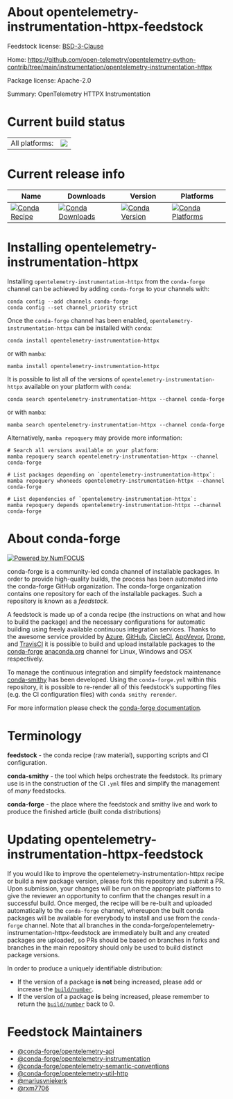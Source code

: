 About opentelemetry-instrumentation-httpx-feedstock
===================================================

Feedstock license: [BSD-3-Clause](https://github.com/conda-forge/opentelemetry-instrumentation-httpx-feedstock/blob/main/LICENSE.txt)

Home: https://github.com/open-telemetry/opentelemetry-python-contrib/tree/main/instrumentation/opentelemetry-instrumentation-httpx

Package license: Apache-2.0

Summary: OpenTelemetry HTTPX Instrumentation

Current build status
====================


<table><tr><td>All platforms:</td>
    <td>
      <a href="https://dev.azure.com/conda-forge/feedstock-builds/_build/latest?definitionId=13875&branchName=main">
        <img src="https://dev.azure.com/conda-forge/feedstock-builds/_apis/build/status/opentelemetry-instrumentation-httpx-feedstock?branchName=main">
      </a>
    </td>
  </tr>
</table>

Current release info
====================

| Name | Downloads | Version | Platforms |
| --- | --- | --- | --- |
| [![Conda Recipe](https://img.shields.io/badge/recipe-opentelemetry--instrumentation--httpx-green.svg)](https://anaconda.org/conda-forge/opentelemetry-instrumentation-httpx) | [![Conda Downloads](https://img.shields.io/conda/dn/conda-forge/opentelemetry-instrumentation-httpx.svg)](https://anaconda.org/conda-forge/opentelemetry-instrumentation-httpx) | [![Conda Version](https://img.shields.io/conda/vn/conda-forge/opentelemetry-instrumentation-httpx.svg)](https://anaconda.org/conda-forge/opentelemetry-instrumentation-httpx) | [![Conda Platforms](https://img.shields.io/conda/pn/conda-forge/opentelemetry-instrumentation-httpx.svg)](https://anaconda.org/conda-forge/opentelemetry-instrumentation-httpx) |

Installing opentelemetry-instrumentation-httpx
==============================================

Installing `opentelemetry-instrumentation-httpx` from the `conda-forge` channel can be achieved by adding `conda-forge` to your channels with:

```
conda config --add channels conda-forge
conda config --set channel_priority strict
```

Once the `conda-forge` channel has been enabled, `opentelemetry-instrumentation-httpx` can be installed with `conda`:

```
conda install opentelemetry-instrumentation-httpx
```

or with `mamba`:

```
mamba install opentelemetry-instrumentation-httpx
```

It is possible to list all of the versions of `opentelemetry-instrumentation-httpx` available on your platform with `conda`:

```
conda search opentelemetry-instrumentation-httpx --channel conda-forge
```

or with `mamba`:

```
mamba search opentelemetry-instrumentation-httpx --channel conda-forge
```

Alternatively, `mamba repoquery` may provide more information:

```
# Search all versions available on your platform:
mamba repoquery search opentelemetry-instrumentation-httpx --channel conda-forge

# List packages depending on `opentelemetry-instrumentation-httpx`:
mamba repoquery whoneeds opentelemetry-instrumentation-httpx --channel conda-forge

# List dependencies of `opentelemetry-instrumentation-httpx`:
mamba repoquery depends opentelemetry-instrumentation-httpx --channel conda-forge
```


About conda-forge
=================

[![Powered by
NumFOCUS](https://img.shields.io/badge/powered%20by-NumFOCUS-orange.svg?style=flat&colorA=E1523D&colorB=007D8A)](https://numfocus.org)

conda-forge is a community-led conda channel of installable packages.
In order to provide high-quality builds, the process has been automated into the
conda-forge GitHub organization. The conda-forge organization contains one repository
for each of the installable packages. Such a repository is known as a *feedstock*.

A feedstock is made up of a conda recipe (the instructions on what and how to build
the package) and the necessary configurations for automatic building using freely
available continuous integration services. Thanks to the awesome service provided by
[Azure](https://azure.microsoft.com/en-us/services/devops/), [GitHub](https://github.com/),
[CircleCI](https://circleci.com/), [AppVeyor](https://www.appveyor.com/),
[Drone](https://cloud.drone.io/welcome), and [TravisCI](https://travis-ci.com/)
it is possible to build and upload installable packages to the
[conda-forge](https://anaconda.org/conda-forge) [anaconda.org](https://anaconda.org/)
channel for Linux, Windows and OSX respectively.

To manage the continuous integration and simplify feedstock maintenance
[conda-smithy](https://github.com/conda-forge/conda-smithy) has been developed.
Using the ``conda-forge.yml`` within this repository, it is possible to re-render all of
this feedstock's supporting files (e.g. the CI configuration files) with ``conda smithy rerender``.

For more information please check the [conda-forge documentation](https://conda-forge.org/docs/).

Terminology
===========

**feedstock** - the conda recipe (raw material), supporting scripts and CI configuration.

**conda-smithy** - the tool which helps orchestrate the feedstock.
                   Its primary use is in the construction of the CI ``.yml`` files
                   and simplify the management of *many* feedstocks.

**conda-forge** - the place where the feedstock and smithy live and work to
                  produce the finished article (built conda distributions)


Updating opentelemetry-instrumentation-httpx-feedstock
======================================================

If you would like to improve the opentelemetry-instrumentation-httpx recipe or build a new
package version, please fork this repository and submit a PR. Upon submission,
your changes will be run on the appropriate platforms to give the reviewer an
opportunity to confirm that the changes result in a successful build. Once
merged, the recipe will be re-built and uploaded automatically to the
`conda-forge` channel, whereupon the built conda packages will be available for
everybody to install and use from the `conda-forge` channel.
Note that all branches in the conda-forge/opentelemetry-instrumentation-httpx-feedstock are
immediately built and any created packages are uploaded, so PRs should be based
on branches in forks and branches in the main repository should only be used to
build distinct package versions.

In order to produce a uniquely identifiable distribution:
 * If the version of a package **is not** being increased, please add or increase
   the [``build/number``](https://docs.conda.io/projects/conda-build/en/latest/resources/define-metadata.html#build-number-and-string).
 * If the version of a package **is** being increased, please remember to return
   the [``build/number``](https://docs.conda.io/projects/conda-build/en/latest/resources/define-metadata.html#build-number-and-string)
   back to 0.

Feedstock Maintainers
=====================

* [@conda-forge/opentelemetry-api](https://github.com/conda-forge/opentelemetry-api/)
* [@conda-forge/opentelemetry-instrumentation](https://github.com/conda-forge/opentelemetry-instrumentation/)
* [@conda-forge/opentelemetry-semantic-conventions](https://github.com/conda-forge/opentelemetry-semantic-conventions/)
* [@conda-forge/opentelemetry-util-http](https://github.com/conda-forge/opentelemetry-util-http/)
* [@mariusvniekerk](https://github.com/mariusvniekerk/)
* [@rxm7706](https://github.com/rxm7706/)

